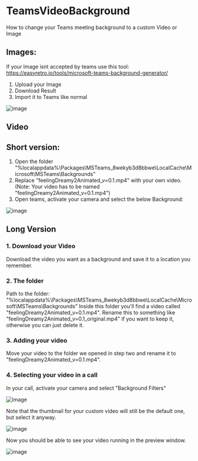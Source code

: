 # TeamsVideoBackground
How to change your Teams meeting background to a custom Video or Image

## Images:
If your Image isnt accepted by teams use this tool:
https://easyretro.io/tools/microsoft-teams-background-generator/
1. Upload your Image
2. Download Result
3. Import it to Teams like normal

![image](https://github.com/user-attachments/assets/38646dfc-75ae-42d7-a6d3-2bd4498f313d)



## Video
## Short version:
1. Open the folder "%localappdata%\Packages\MSTeams_8wekyb3d8bbwe\LocalCache\Microsoft\MSTeams\Backgrounds"
2. Replace "feelingDreamy2Animated_v=0.1.mp4" with your own video. (Note: Your video has to be named "feelingDreamy2Animated_v=0.1.mp4")
3. Open teams, activate your camera and select the below Background:
   
![image](https://github.com/user-attachments/assets/49e45aaa-244b-4b3a-8167-d7344f0450c0)


## Long Version
### 1. Download your Video
Download the video you want as a background and save it to a location you remember.

### 2. The folder
Path to the folder: "%localappdata%\Packages\MSTeams_8wekyb3d8bbwe\LocalCache\Microsoft\MSTeams\Backgrounds"
Inside this folder you'll find a video called "feelingDreamy2Animated_v=0.1.mp4". Rename this to something like "feelingDreamy2Animated_v=0.1_original.mp4" if you want to keep it, otherwise you can just delete it.

### 3. Adding your video
Move your video to the folder we opened in step two and rename it to "feelingDreamy2Animated_v=0.1.mp4".

### 4. Selecting your video in a call
In your call, activate your camera and select "Background Filters"

![image](https://github.com/user-attachments/assets/89aada08-c605-4173-9b43-ecd26fc093ce)

Note that the thumbnail for your custom video will still be the default one, but select it anyway.

![image](https://github.com/user-attachments/assets/a0b9ad90-3b54-471e-a5ad-9a077b710edd)

Now you should be able to see your video running in the preview window.

![image](https://github.com/user-attachments/assets/59084800-b497-4ca6-a0cf-63e925367ce9)
